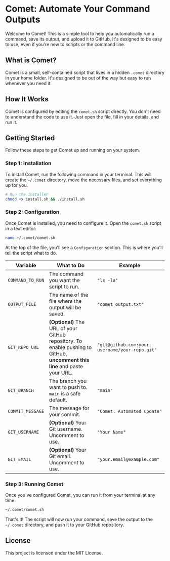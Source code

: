 # Comet: Automate Your Command Outputs

Welcome to Comet! This is a simple tool to help you automatically run a command, save its output, and upload it to GitHub. It's designed to be easy to use, even if you're new to scripts or the command line.

## What is Comet?

Comet is a small, self-contained script that lives in a hidden `.comet` directory in your home folder. It's designed to be out of the way but easy to run whenever you need it.

## How It Works

Comet is configured by editing the `comet.sh` script directly. You don't need to understand the code to use it. Just open the file, fill in your details, and run it.

## Getting Started

Follow these steps to get Comet up and running on your system.

### Step 1: Installation

To install Comet, run the following command in your terminal. This will create the `~/.comet` directory, move the necessary files, and set everything up for you.

```bash
# Run the installer
chmod +x install.sh && ./install.sh
```

### Step 2: Configuration

Once Comet is installed, you need to configure it. Open the `comet.sh` script in a text editor:

```bash
nano ~/.comet/comet.sh
```

At the top of the file, you'll see a `Configuration` section. This is where you'll tell the script what to do.

| Variable | What to Do | Example |
| --- | --- | --- |
| `COMMAND_TO_RUN` | The command you want the script to run. | `"ls -la"` |
| `OUTPUT_FILE` | The name of the file where the output will be saved. | `"comet_output.txt"` |
| `GIT_REPO_URL` | **(Optional)** The URL of your GitHub repository. To enable pushing to GitHub, **uncomment this line** and paste your URL. | `"git@github.com:your-username/your-repo.git"` |
| `GIT_BRANCH` | The branch you want to push to. `main` is a safe default. | `"main"` |
| `COMMIT_MESSAGE` | The message for your commit. | `"Comet: Automated update"` |
| `GIT_USERNAME` | **(Optional)** Your Git username. Uncomment to use. | `"Your Name"` |
| `GIT_EMAIL` | **(Optional)** Your Git email. Uncomment to use. | `"your.email@example.com"` |

### Step 3: Running Comet

Once you've configured Comet, you can run it from your terminal at any time:

```bash
~/.comet/comet.sh
```

That's it! The script will now run your command, save the output to the `~/.comet` directory, and push it to your GitHub repository.

## License

This project is licensed under the MIT License.
